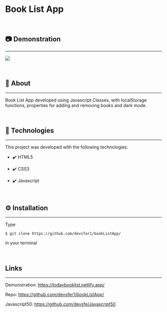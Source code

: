 # Book List App
<br>
<h2>📷 Demonstration</h2>
<hr>
<p>
    <img src="https://user-images.githubusercontent.com/58652794/108112509-f4c4fd80-7074-11eb-994d-765162eb91cb.gif">
</p>
<br>
<h2>📖 About</h2>
<hr>
<p>Book List App developed using Javascript Classes, with localStorage functions, properties for adding and removing books and dark mode.</p>
<br>
<h2>🚀 Technologies</h2>
<hr>
<p>This project was developed with the following technologies:</p>
<ul>
    <li><p>✔️ HTML5</p></li>
    <li><p>✔️ CSS3</p></li>
    <li><p>✔️ Javascript</p></li>
</ul>
<br>
<h2>⚙️ Installation</h2>
<hr>
<p>Type <pre><code>$ git clone https://github.com/devsfer1/bookListApp/</code></pre> in your terminal</p>
<br>
<h2>Links</h2>
<hr>
<p>Demonstration: <a href="https://todaybooklist.netlify.app/">https://todaybooklist.netlify.app/ </a></p>
<p>Repo: <a href="https://github.com/devsfer1/bookListApp/">https://github.com/devsfer1/bookListApp/ </a></p>
<p>Javascript50: <a href="https://github.com/devsfe/Javascript50">https://github.com/devsfe/Javascript50 </a></p>
